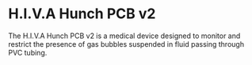 # H.I.V.A Hunch PCB v2

The H.I.V.A Hunch PCB v2 is a medical device designed to monitor and restrict the presence of gas bubbles suspended in fluid passing through PVC tubing.
